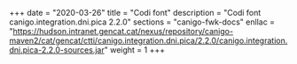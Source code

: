 +++
date        = "2020-03-26"
title       = "Codi font"
description = "Codi font canigo.integration.dni.pica 2.2.0"
sections    = "canigo-fwk-docs"
enllac		= "https://hudson.intranet.gencat.cat/nexus/repository/canigo-maven2/cat/gencat/ctti/canigo.integration.dni.pica/2.2.0/canigo.integration.dni.pica-2.2.0-sources.jar"
weight		= 1
+++
